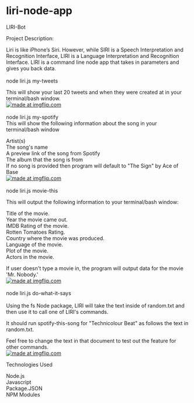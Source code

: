 # liri-node-app

LIRI-Bot 

Project Description:

Liri is like iPhone’s Siri. However, while SIRI is a Speech Interpretation and Recognition Interface, LIRI is a Language Interpretation and Recognition Interface. LIRI is a command line node app that takes in parameters and gives you back data.
<br>
<br>
node liri.js my-tweets

This will show your last 20 tweets and when they were created at in your terminal/bash window.
<br>
<a href="https://imgflip.com/gif/243pyq"><img src="https://i.imgflip.com/243pyq.gif" title="made at imgflip.com" syle='width:500px; height:350px;'/></a>
<br>
<br>
node liri.js my-spotify 
<br>
This will show the following information about the song in your terminal/bash window

Artist(s)
<br>
The song's name
<br>
A preview link of the song from Spotify
<br>
The album that the song is from
<br>
If no song is provided then program will default to "The Sign" by Ace of Base
<br>
<a href="https://imgflip.com/gif/243q0t"><img src="https://i.imgflip.com/243q0t.gif" title="made at imgflip.com"/></a>
<br>
<br>
node liri.js movie-this 

This will output the following information to your terminal/bash window:

Title of the movie.
<br>
Year the movie came out.
<br>
IMDB Rating of the movie.
<br>
Rotten Tomatoes Rating.
<br>
Country where the movie was produced.
<br>
Language of the movie.
<br>
Plot of the movie.
<br>
Actors in the movie.
<br>


If user doesn't type a movie in, the program will output data for the movie 'Mr. Nobody.'
<br>
<a href="https://imgflip.com/gif/243q5l"><img src="https://i.imgflip.com/243q5l.gif" title="made at imgflip.com"/></a>
<br>
<br>
node liri.js do-what-it-says
<br>
<br>
Using the fs Node package, LIRI will take the text inside of random.txt and then use it to call one of LIRI's commands.

It should run spotify-this-song for "Technicolour Beat" as follows the text in random.txt.

Feel free to change the text in that document to test out the feature for other commands.
<br>
<a href="https://imgflip.com/gif/243q70"><img src="https://i.imgflip.com/243q70.gif" title="made at imgflip.com"/></a>
<br>


Technologies Used

Node.js
<br>
Javascript
<br>
Package.JSON
<br>
NPM Modules
